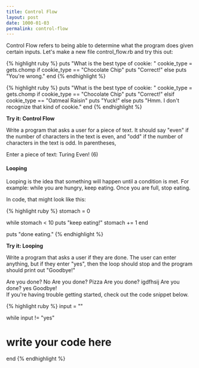 ```yaml
---
title: Control Flow
layout: post
date: 1000-01-03
permalink: control-flow
---
```


Control Flow refers to being able to determine what the program does given certain inputs. Let's make a new file <span class="command">control_flow.rb</span> and try this out:

{% highlight ruby %}
puts "What is the best type of cookie: "
cookie_type = gets.chomp
if cookie_type == "Chocolate Chip"
  puts "Correct!"
else
  puts "You're wrong."
end
{% endhighlight %}

{% highlight ruby %}
puts "What is the best type of cookie: "
cookie_type = gets.chomp
if cookie_type == "Chocolate Chip"
  puts "Correct!"
elsif cookie_type == "Oatmeal Raisin"
  puts "Yuck!"
else
  puts "Hmm. I don't recognize that kind of cookie."
end
{% endhighlight %}

<div class="card cyan">
  <div class="card-content white-text">
    <span class="card-title black-text"><b>Try it: Control Flow</b></span>
    <p>
      Write a program that asks a user for a piece of text. It should say "even" if the number of characters in the text is even, and "odd" if the number of characters in the text is odd. In parentheses, 
      <br>
      <div class="output">
        Enter a piece of text: 
        Turing
        Even! (6) 
      </div>
    </p>
  </div>
</div>

<h4>Looping</h4>

Looping is the idea that something will happen until a condition is met. For example: while you are hungry, keep eating. Once you are full, stop eating. 

In code, that might look like this:

{% highlight ruby %}
stomach = 0

while stomach < 10
  puts "keep eating!"
  stomach += 1
end

puts "done eating."
{% endhighlight %}

<div class="card cyan">
  <div class="card-content white-text">
    <span class="card-title black-text"><b>Try it: Looping</b></span>
    <p>
      Write a program that asks a user if they are done. The user can enter anything, but if they enter "yes", then the loop should stop and the program should print out "Goodbye!"
      <div class="output">
        Are you done?
        No
        Are you done?
        Pizza
        Are you done?
        igdfhsij
        Are you done?
        yes
        Goodbye!
      </div>
      If you're having trouble getting started, check out the code snippet below. 
    </p>
  </div>
</div>

{% highlight ruby %}
input = ""

while input != "yes"
  # write your code here
end
{% endhighlight %}
